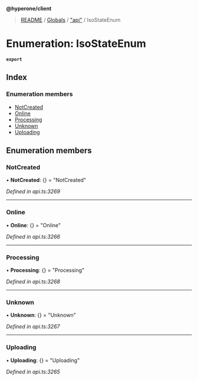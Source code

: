 **@hyperone/client**

> [README](../README.md) / [Globals](../globals.md) / ["api"](../modules/_api_.md) / IsoStateEnum

# Enumeration: IsoStateEnum

**`export`** 

## Index

### Enumeration members

* [NotCreated](_api_.isostateenum.md#notcreated)
* [Online](_api_.isostateenum.md#online)
* [Processing](_api_.isostateenum.md#processing)
* [Unknown](_api_.isostateenum.md#unknown)
* [Uploading](_api_.isostateenum.md#uploading)

## Enumeration members

### NotCreated

•  **NotCreated**: {} = "NotCreated"

*Defined in api.ts:3269*

___

### Online

•  **Online**: {} = "Online"

*Defined in api.ts:3266*

___

### Processing

•  **Processing**: {} = "Processing"

*Defined in api.ts:3268*

___

### Unknown

•  **Unknown**: {} = "Unknown"

*Defined in api.ts:3267*

___

### Uploading

•  **Uploading**: {} = "Uploading"

*Defined in api.ts:3265*
